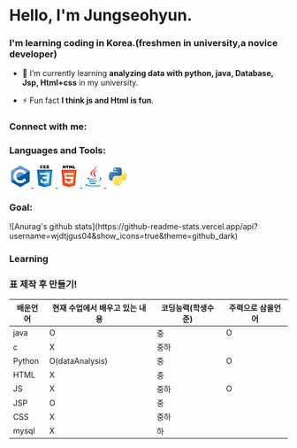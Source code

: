 <h1 align="left">Hello, I'm Jungseohyun.</h1>
<h3 align="left">I'm learning coding in Korea.(freshmen in university,a novice developer)</h3>

- 🌱 I’m currently learning **analyzing data with python, java, Database, Jsp, Html+css** in my university.

- ⚡ Fun fact **I think js and Html is fun**.

<h3 align="left">Connect with me:</h3>
<p align="left">
</p>

<h3 align="left">Languages and Tools:</h3>
<p align="left"> <a href="https://www.cprogramming.com/" target="_blank" rel="noreferrer"> <img src="https://raw.githubusercontent.com/devicons/devicon/master/icons/c/c-original.svg" alt="c" width="40" height="40"/> </a> <a href="https://www.w3schools.com/css/" target="_blank" rel="noreferrer"> <img src="https://raw.githubusercontent.com/devicons/devicon/master/icons/css3/css3-original-wordmark.svg" alt="css3" width="40" height="40"/> </a> <a href="https://www.w3.org/html/" target="_blank" rel="noreferrer"> <img src="https://raw.githubusercontent.com/devicons/devicon/master/icons/html5/html5-original-wordmark.svg" alt="html5" width="40" height="40"/> </a> <a href="https://www.java.com" target="_blank" rel="noreferrer"> <img src="https://raw.githubusercontent.com/devicons/devicon/master/icons/java/java-original.svg" alt="java" width="40" height="40"/> </a> <a href="https://www.python.org" target="_blank" rel="noreferrer"> <img src="https://raw.githubusercontent.com/devicons/devicon/master/icons/python/python-original.svg" alt="python" width="40" height="40"/> </a> </p>

<h3 align="left">Goal:</h3>
<p align = "left"></p>
![Anurag's github stats](https://github-readme-stats.vercel.app/api?username=wjdtjgus04&show_icons=true&theme=github_dark)

<h3 align="left">Learning</h3>
<h3 align="left">표 제작 후 만들기!</h3>

| 배운언어 | 현재 수업에서 배우고 있는 내용 | 코딩능력(학생수준) | 주력으로 삼을언어 |
| -------- | ------------------------------ | ------------------ | ----------------- |
| java     | O                              | 중                 | O                 |
| c        | X                              | 중하               |                   |
| Python   | O(dataAnalysis)                | 중                 | O                 |
| HTML     | X                              | 중                 |                   |
| JS       | X                              | 중하               | O                 |
| JSP      | O                              | 중                 |                   |
| CSS      | X                              | 중하               |                   |
| mysql    | X                              | 하                 |                   |

<!---
wjdtjgus04/wjdtjgus04 is a ✨ special ✨ repository because its `README.md` (this file) appears on your GitHub profile.
You can click the Preview link to take a look at your changes.
--->

